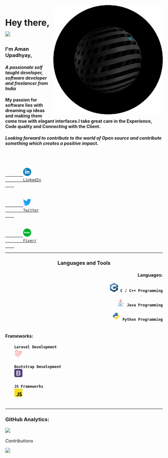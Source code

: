 <img src="asset/hacker.gif" width="350px" align="right">

# Hey there,<img src="https://media.giphy.com/media/hvRJCLFzcasrR4ia7z/giphy.gif" width="30px">

### **I'm Aman Upadhyay,**
#### *A passionate self taught developer, software developer and freelancer from India*

#### My passion for software lies with dreaming up ideas and making them come true with elegant interfaces.I take great care in the Experience, Code quality and Connecting with the Client.

#### *Looking forward to contribute to the world of Open source and contribute something which creates a positive impact.*
<br>

<code>
    <a href="https://www.linkedin.com/in/aman-upadhyay-02">
        <img width="26" src="asset/linkedin.svg">
        LinkedIn
    </a>
</code>
&nbsp;
<code>
    <a href="https://twitter.com/Aman_Upadhyay02">
        <img width="26" src="asset/twitter.svg">
        Twitter
    </a>
</code>
&nbsp;
<code>
    <a href="https://www.fiverr.com/badshahaman">
        <img width="26" src="asset/fiverr.svg">
        Fiverr
    </a>
</code>

---

<p align="center">

<h3 align="center">
    Languages and Tools
</h3>

<h4 align="right">
Languages: <br>
    <code>
    <img width="26" src="asset/cpp.svg"> C / C++ Programming
    </code>
&nbsp;
    <code>
    <img width="26" src="asset/java.svg"> Java Programming
    </code>
&nbsp;
    <code>
    <img width="26" src="asset/python.svg"> Python Programming
    </code>
</h4>

<h4 align="left">
Frameworks: <br>
    <code>
    Laravel Development
    <img width="26" src="asset/laravel.png">
    </code>
&nbsp;
    <code>
    Bootstrap Development
    <img width="26" src="asset/bootstrap.png">
    </code>
&nbsp;
    <code>
    JS Frameworks
    <img width="26" src="asset/javascript.svg">
    </code>
</h4>

</p>

---

### GitHub Analytics:

<img src="https://github-readme-stats-eight-theta.vercel.app/api/top-langs/?username=AmanxUpadhyay&layout=compact&langs_count=8&theme=algolia"/>

*Contributions*

<img src="https://activity-graph.herokuapp.com/graph?username=AmanxUpadhyay&theme=material-palenight">
